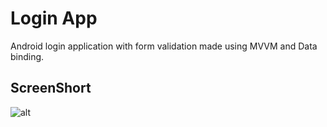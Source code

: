# Login App

Android login application with form validation made using MVVM and Data binding.  

## ScreenShort

![alt](https://github.com/mrduongtien/LoginApplication/issues/1#issue-1437459783)
